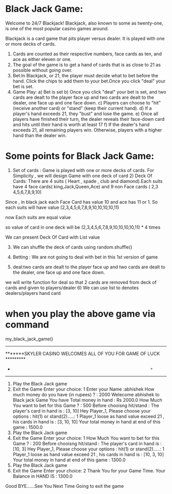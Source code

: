 # Black Jack Game:

Welcome to 24/7 Blackjack! Blackjack, also known to some as twenty-one, is one of the most popular casino games around.

Blackjack is a card game that pits player versus dealer. It is played with one or more decks of cards.

1) Cards are counted as their respective numbers, face cards as ten, and ace as either eleven or one.
2) The goal of the game is to get a hand of cards that is as close to 21 as possible without going over.
3) Bet:In Blackjack, or 21, the player must decide what to bet before the hand. Click the chips to add them to your bet.Once you click "deal" your bet is set.
4) Game Play:
   a) Bet is set
   b) Once you click "deal" your bet is set, and two cards are dealt to the player face up and two cards are dealt to the dealer, one face up and one face down.
   c) Players can choose to "hit" (receive another card) or "stand" (keep their current hand).
   d) If a player's hand exceeds 21, they "bust" and lose the game.
   e) Once all players have finished their turn, the dealer reveals their face-down card and hits until their hand is worth at least 17
   f) If the dealer's hand exceeds 21, all remaining players win. Otherwise, players with a higher hand than the dealer win.

# Some points for Black Jack Game:

1) Set of cards : Game is played with one or more decks of cards. For Simplicity , we will design Game with one deck of card 2) Deck Of Cards: There are 4 suits ( Heart , spade , club and diamond).Each suits have 4 face cards( king,Jack,Queen,Ace) and 9 non Face cards ( 2,3 4,5,6,7,8,9,10)

Since , in black jack each Face Card has value 10 and ace has 11 or 1. So each suits will have value (2,3,4,5,6,7,8,9,10,10,10,10,11)

now Each suits are equal value

so value of card in one deck will be (2,3,4,5,6,7,8,9,10,10,10,10,11) * 4 times

We can present Deck Of Card with List value

3) We can shuffle the deck of cards using random.shuffle()

4) Betting : We are not going to deal with bet in this 1st version of game

5) deal:two cards are dealt to the player face up and two cards are dealt to the dealer, one face up and one face down.

we will write function for deal so that 2 cards are removed from deck of cards and given to players/dealer
6) We can use list to denotes dealers/players hand card


# when you play the above game via command

my_black_jack_game()

*******************************************************************
*******SKYLER CASINO WELCOMES ALL OF YOU FOR GAME OF LUCK *********
*                                                                 *
*******************************************************************


1. Play the Black Jack game
2. Exit the Game
Enter your choice: 1
Enter your Name :abhishek
How much money do you have (in rupees) ? : 2000
Welecome abhishek to Black jack Game
You have Total money in hand : Rs 2000.0
How Much You want to bet for this Game ? : 500
Before chooisng hit/stand : The player's card in  hand is : [3, 10]
Hey Player_1, Please choose your options : hit(1) or stand(2).....: 1
Player_1 loose as hand value exceed 21 , his cards in hand is : [3, 10, 10]
Your total money in hand at end of this game : 1500.0
1. Play the Black Jack game
2. Exit the Game
Enter your choice: 1
How Much You want to bet for this Game ? : 200
Before chooisng hit/stand : The player's card in  hand is : [10, 3]
Hey Player_1, Please choose your options : hit(1) or stand(2).....: 1
Player_1 loose as hand value exceed 21 , his cards in hand is : [10, 3, 10]
Your total money in hand at end of this game : 1300.0
1. Play the Black Jack game
2. Exit the Game
Enter your choice: 2
Thank You for your Game Time. Your Balance in HAND IS : 1300.0

Good BYE......See You Next Time
Going to exit the game
